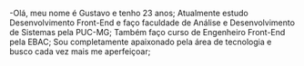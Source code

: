 -Olá, meu nome é Gustavo e tenho 23 anos;
Atualmente estudo Desenvolvimento Front-End e faço faculdade de Análise e Desenvolvimento de Sistemas pela PUC-MG;
Também faço curso de Engenheiro Front-End pela EBAC;
Sou completamente apaixonado pela área de tecnologia e busco cada vez mais me aperfeiçoar;
